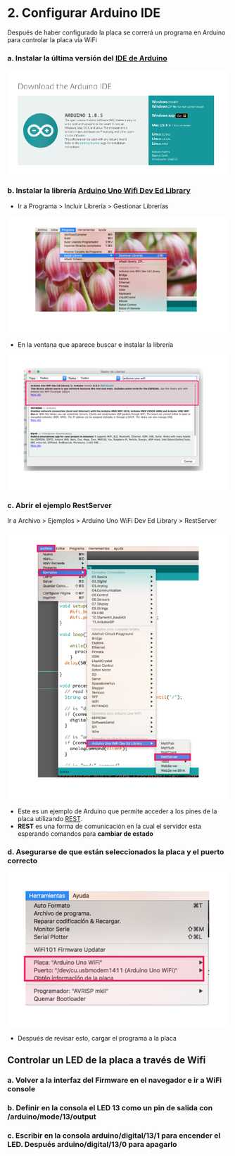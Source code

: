 # 2. Configurar Arduino IDE

Después de haber configurado la placa se correrá un programa en Arduino para controlar la placa vía WiFi

### a.  Instalar la última versión del [IDE de Arduino](https://www.arduino.cc/en/Main/Software)

![](../.gitbook/assets/setup-64.png)

### b. Instalar la librería [Arduino Uno Wifi Dev Ed Library](https://github.com/arduino-libraries/UnoWiFi-Developer-Edition-Lib) 

* Ir a Programa &gt; Incluir Librería &gt; Gestionar Librerías

![](../.gitbook/assets/setup-65.png)

* En la ventana que aparece buscar e instalar la librería

![](../.gitbook/assets/setup-68.png)

### c.  Abrir el ejemplo RestServer 

Ir a Archivo &gt; Ejemplos &gt; Arduino Uno WiFi Dev Ed Library &gt; RestServer

![](../.gitbook/assets/setup-66.png)

* Este es un ejemplo de Arduino que permite acceder a los pines de la placa utilizando [REST](https://www.codecademy.com/articles/what-is-rest). 
* **REST** es una forma de comunicación en la cual el servidor esta esperando comandos para **cambiar de estado**

### d.  Asegurarse de que están seleccionados la placa y el puerto correcto

![](../.gitbook/assets/setup-67.png)

* Después de revisar esto, cargar el programa a la placa

## Controlar un LED de la placa a través de Wifi

### a.  Volver a la interfaz del Firmware en el navegador e ir a WiFi console

### b.  Definir en la consola el LED 13 como un pin de salida con /arduino/mode/13/output

### c.  Escribir en la consola arduino/digital/13/1 para encender el LED. Después arduino/digital/13/0 para apagarlo

